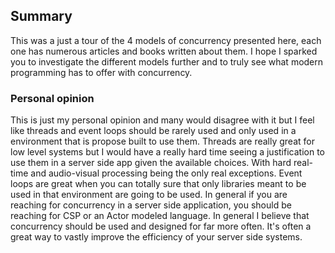 ##  Summary

This was a just a tour of the 4 models of concurrency presented here, each one has numerous articles and books written
about them. I hope I sparked you to investigate the different models further and to truly see what modern programming has
to offer with concurrency.

### Personal opinion
This is just my personal opinion and many would disagree with it but I feel like threads and event loops should be rarely
used and only used in a environment that is propose built to use them. Threads are really great for low level systems but
I would have a really hard time seeing a justification to use them in a server side app given the available choices. With
hard real-time and audio-visual processing being the only real exceptions. Event loops are great when you can totally sure
that only libraries meant to be used in that environment are going to be used. In general if you are reaching for concurrency
in a server side application, you should be reaching for CSP or an Actor modeled language. In general I believe that
concurrency should be used and designed for far more often. It's often a great way to vastly improve the efficiency of your server side systems.

